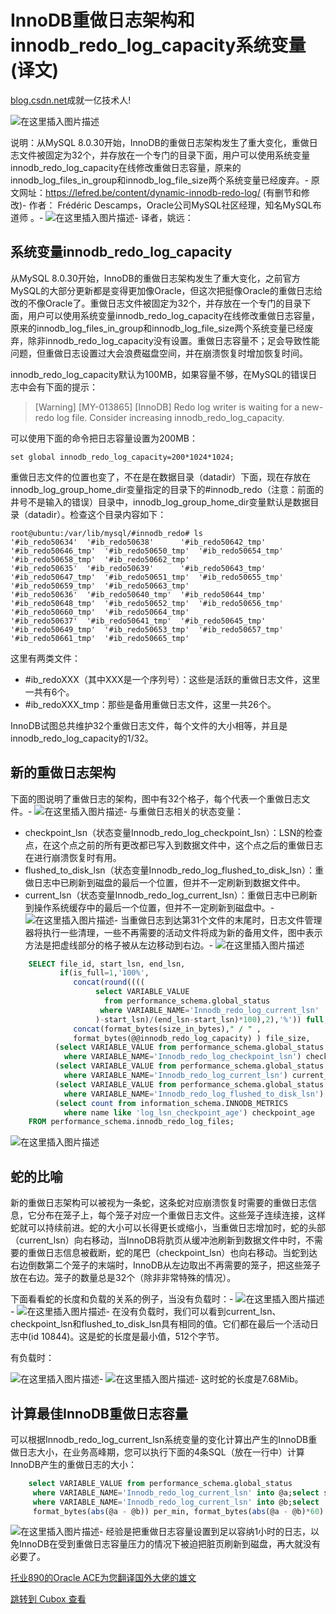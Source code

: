 # InnoDB重做日志架构和innodb\_redo\_log\_capacity系统变量(译文)

[blog.csdn.net](https://blog.csdn.net/weixin_43424368/article/details/128506402)成就一亿技术人!

![在这里插入图片描述](https://image.cubox.pro/cardImg/2023100810355923347/73399.jpg?imageMogr2/quality/90/ignore-error/1)

说明：从MySQL 8.0.30开始，InnoDB的重做日志架构发生了重大变化，重做日志文件被固定为32个，并存放在一个专门的目录下面，用户可以使用系统变量innodb\_redo\_log\_capacity在线修改重做日志容量，原来的innodb\_log\_files\_in\_group和innodb\_log\_file\_size两个系统变量已经废弃。-
原文网址：https://lefred.be/content/dynamic-innodb-redo-log/ (有删节和修改)-
作者： Frédéric Descamps，Oracle公司MySQL社区经理，知名MySQL布道师 。-
![在这里插入图片描述](https://image.cubox.pro/cardImg/2023100810360016642/16534.jpg?imageMogr2/quality/90/ignore-error/1)-
译者，姚远：

## 系统变量innodb\_redo\_log\_capacity

从MySQL 8.0.30开始，InnoDB的重做日志架构发生了重大变化，之前官方MySQL的大部分更新都是变得更加像Oracle，但这次把挺像Oracle的重做日志给改的不像Oracle了。重做日志文件被固定为32个，并存放在一个专门的目录下面，用户可以使用系统变量innodb\_redo\_log\_capacity在线修改重做日志容量，原来的innodb\_log\_files\_in\_group和innodb\_log\_file\_size两个系统变量已经废弃，除非innodb\_redo\_log\_capacity没有设置。重做日志容量不；足会导致性能问题，但重做日志设置过大会浪费磁盘空间，并在崩溃恢复时增加恢复时间。

innodb\_redo\_log\_capacity默认为100MB，如果容量不够，在MySQL的错误日志中会有下面的提示：

> \[Warning\] \[MY-013865\] \[InnoDB\] Redo log writer is waiting for a new-
> redo log file. Consider increasing innodb\_redo\_log\_capacity.

可以使用下面的命令把日志容量设置为200MB：

    set global innodb_redo_log_capacity=200*1024*1024;
    
        

重做日志文件的位置也变了，不在是在数据目录（datadir）下面，现在存放在innodb\_log\_group\_home\_dir变量指定的目录下的#innodb\_redo（注意：前面的井号不是输入的错误）目录中，innodb\_log\_group\_home\_dir变量默认是数据目录（datadir）。检查这个目录内容如下：

    root@ubuntu:/var/lib/mysql/#innodb_redo# ls
    '#ib_redo50634'  '#ib_redo50638'      '#ib_redo50642_tmp'  '#ib_redo50646_tmp'  '#ib_redo50650_tmp'  '#ib_redo50654_tmp'  '#ib_redo50658_tmp'  '#ib_redo50662_tmp'
    '#ib_redo50635'  '#ib_redo50639'      '#ib_redo50643_tmp'  '#ib_redo50647_tmp'  '#ib_redo50651_tmp'  '#ib_redo50655_tmp'  '#ib_redo50659_tmp'  '#ib_redo50663_tmp'
    '#ib_redo50636'  '#ib_redo50640_tmp'  '#ib_redo50644_tmp'  '#ib_redo50648_tmp'  '#ib_redo50652_tmp'  '#ib_redo50656_tmp'  '#ib_redo50660_tmp'  '#ib_redo50664_tmp'
    '#ib_redo50637'  '#ib_redo50641_tmp'  '#ib_redo50645_tmp'  '#ib_redo50649_tmp'  '#ib_redo50653_tmp'  '#ib_redo50657_tmp'  '#ib_redo50661_tmp'  '#ib_redo50665_tmp'
    
        

这里有两类文件：

*   #ib\_redoXXX（其中XXX是一个序列号）：这些是活跃的重做日志文件，这里一共有6个。
*   #ib\_redoXXX\_tmp：那些是备用重做日志文件，这里一共26个。

InnoDB试图总共维护32个重做日志文件，每个文件的大小相等，并且是innodb\_redo\_log\_capacity的1/32。

## 新的重做日志架构

下面的图说明了重做日志的架构，图中有32个格子，每个代表一个重做日志文件。-
![在这里插入图片描述](https://image.cubox.pro/cardImg/2023100810360026530/47411.jpg?imageMogr2/quality/90/ignore-error/1)-
与重做日志相关的状态变量：

*   checkpoint\_lsn（状态变量Innodb\_redo\_log\_checkpoint\_lsn）：LSN的检查点，在这个点之前的所有更改都已写入到数据文件中，这个点之后的重做日志在进行崩溃恢复时有用。
*   flushed\_to\_disk\_lsn（状态变量Innodb\_redo\_log\_flushed\_to\_disk\_lsn）：重做日志中已刷新到磁盘的最后一个位置，但并不一定刷新到数据文件中。
*   current\_lsn（状态变量Innodb\_redo\_log\_current\_lsn）：重做日志中已刷新到操作系统缓存中的最后一个位置，但并不一定刷新到磁盘中。-
    ![在这里插入图片描述](https://image.cubox.pro/cardImg/2023100810360032277/75100.jpg?imageMogr2/quality/90/ignore-error/1)-
    当重做日志到达第31个文件的末尾时，日志文件管理器将执行一些清理，一些不再需要的活动文件将成为新的备用文件，图中表示方法是把虚线部分的格子被从左边移动到右边。-
    ![在这里插入图片描述](https://image.cubox.pro/cardImg/2023100810360036590/25699.jpg?imageMogr2/quality/90/ignore-error/1)
```sql
    SELECT file_id, start_lsn, end_lsn, 
           if(is_full=1,'100%',
              concat(round((((
                   select VARIABLE_VALUE 
                     from performance_schema.global_status 
                    where VARIABLE_NAME='Innodb_redo_log_current_lsn'
                   )-start_lsn)/(end_lsn-start_lsn)*100),2),'%')) full,
              concat(format_bytes(size_in_bytes)," / " ,
              format_bytes(@@innodb_redo_log_capacity) ) file_size, 
          (select VARIABLE_VALUE from performance_schema.global_status 
            where VARIABLE_NAME='Innodb_redo_log_checkpoint_lsn') checkpoint_lsn,
          (select VARIABLE_VALUE from performance_schema.global_status 
            where VARIABLE_NAME='Innodb_redo_log_current_lsn') current_lsn, 
          (select VARIABLE_VALUE from performance_schema.global_status 
            where VARIABLE_NAME='Innodb_redo_log_flushed_to_disk_lsn') flushed_to_disk_lsn,
          (select count from information_schema.INNODB_METRICS 
            where name like 'log_lsn_checkpoint_age') checkpoint_age 
    FROM performance_schema.innodb_redo_log_files;
```
        

![在这里插入图片描述](https://image.cubox.pro/cardImg/2023100810360184840/53278.jpg?imageMogr2/quality/90/ignore-error/1)

## 蛇的比喻

新的重做日志架构可以被视为一条蛇，这条蛇对应崩溃恢复时需要的重做日志信息，它分布在笼子上，每个笼子对应一个重做日志文件。这些笼子连续连接，这样蛇就可以持续前进。蛇的大小可以长得更长或缩小，当重做日志增加时，蛇的头部（current\_lsn）向右移动，当InnoDB将肮页从缓冲池刷新到数据文件中时，不需要的重做日志信息被截断，蛇的尾巴（checkpoint\_lsn）也向右移动。当蛇到达右边倒数第二个笼子的末端时，InnoDB从左边取出不再需要的笼子，把这些笼子放在右边。笼子的数量总是32个（除非非常特殊的情况）。

下面看看蛇的长度和负载的关系的例子，当没有负载时：-
![在这里插入图片描述](https://image.cubox.pro/cardImg/2023100810360164789/92303.jpg?imageMogr2/quality/90/ignore-error/1)-
![在这里插入图片描述](https://image.cubox.pro/cardImg/2023100810360111675/90159.jpg?imageMogr2/quality/90/ignore-error/1)-
在没有负载时，我们可以看到current\_lsn、checkpoint\_lsn和flushed\_to\_disk\_lsn具有相同的值。它们都在最后一个活动日志中(id 10844)。这是蛇的长度是最小值，512个字节。

有负载时：

![在这里插入图片描述](https://image.cubox.pro/cardImg/2023100810360240422/91092.jpg?imageMogr2/quality/90/ignore-error/1)-
![在这里插入图片描述](https://image.cubox.pro/cardImg/2023100810360290739/24842.jpg?imageMogr2/quality/90/ignore-error/1)-
这时蛇的长度是7.68Mib。

## 计算最佳InnoDB重做日志容量

可以根据Innodb\_redo\_log\_current\_lsn系统变量的变化计算出产生的InnoDB重做日志大小，在业务高峰期，您可以执行下面的4条SQL（放在一行中）计算InnoDB产生的重做日志的大小：
```sql
    select VARIABLE_VALUE from performance_schema.global_status 
     where VARIABLE_NAME='Innodb_redo_log_current_lsn' into @a;select sleep(60) into @garb ;select VARIABLE_VALUE from performance_schema.global_status 
     where VARIABLE_NAME='Innodb_redo_log_current_lsn' into @b;select 
     format_bytes(abs(@a - @b)) per_min, format_bytes(abs(@a - @b)*60) per_hour;
```    
        

![在这里插入图片描述](https://image.cubox.pro/cardImg/2023100810360279494/43724.jpg?imageMogr2/quality/90/ignore-error/1)-
经验是把重做日志容量设置到足以容纳1小时的日志，以免InnoDB在受到重做日志容量压力的情况下被迫把脏页刷新到磁盘，再大就没有必要了。

[托业890的Oracle ACE为您翻译国外大佬的雄文](https://blog.csdn.net/weixin_43424368/category_12247705.html)

[跳转到 Cubox 查看](https://cubox.pro/my/card?id=7110523654546393914)